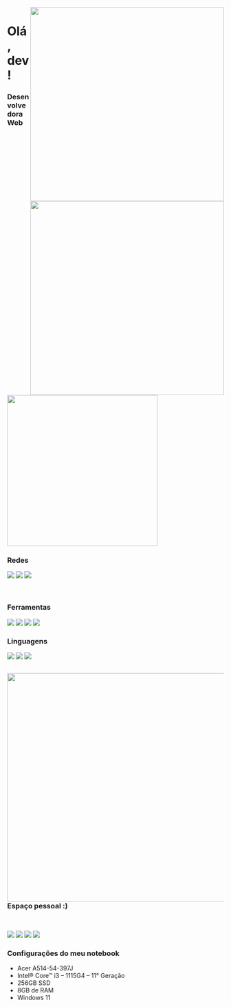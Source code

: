 <img align="right" width="450em" src="https://github-readme-stats.vercel.app/api?username=index-evelin&show_icons=true&theme=synthwave"/>
<a href="https://github.com/index-evelin/github-readme-stats"><img align="right" width="450em" src="https://github-readme-stats.vercel.app/api/top-langs/?username=index-evelin&langs_count=8&theme=synthwave"/></a>

<h1>Olá, dev!</h1>

<h3>Desenvolvedora Web</h3>

<a href="https://git.io/streak-stats"><img width="350em" src="https://github-readme-streak-stats.herokuapp.com?user=index-evelin&theme=synthwave&locale=pt-br"></a>

<h3>Redes</h3>

<a align="left" href="https://www.instagram.com/index.amora"><img src="https://img.shields.io/badge/-Instagram-%23E4405F?style=for-the-badge&logo=instagram&logoColor=white"></a>
<a align="left" href="https://www.linkedin.com/in/evelin-amancio-da-silva-477b9622a/" target="_blank"><img src="https://img.shields.io/badge/-LinkedIn-%230077B5?style=for-the-badge&logo=linkedin&logoColor=white"></a>
<a align="left" href="https://web.whatsapp.com/send?phone=5566999142299" target="_blank"><img src="https://img.shields.io/badge/WhatsApp-25D366?style=for-the-badge&logo=whatsapp&logoColor=white"></a>

<br>

<h3>Ferramentas</h3>
  <p style="display: inline_block">
    <img src="https://img.shields.io/badge/Visual_Studio_Code-0078D4?style=for-the-badge&logo=visual%20studio%20code&logoColor=white">
    <img src="https://img.shields.io/badge/GIT-E44C30?style=for-the-badge&logo=git&logoColor=white">
    <img src="https://img.shields.io/badge/Google_chrome-4285F4?style=for-the-badge&logo=Google-chrome&logoColor=white">
    <img src="https://img.shields.io/badge/Windows_11-0078D6?style=for-the-badge&logo=windows&logoColor=white">
  </p>
  
<h3>Linguagens</h3>
  <p style="display: inline_block">
    <img src="https://img.shields.io/badge/HTML5-E34F26?style=for-the-badge&logo=html5&logoColor=white">
    <img src="https://img.shields.io/badge/CSS3-1572B6?style=for-the-badge&logo=css3&logoColor=white">
    <img src="https://img.shields.io/badge/Markdown-000000?style=for-the-badge&logo=markdown&logoColor=white">
  </p>

##

<img align="right" width="530px" src="https://i.pinimg.com/originals/7d/07/a2/7d07a255678962d30d8717dcf5dbd266.gif">
<h3>Espaço pessoal :)</h3>

<br>

<p style="display: inline_block">
  <a href="https://steamcommunity.com/profiles/76561199098594599/"><img src="https://img.shields.io/badge/Steam-000000?style=for-the-badge&logo=steam&logoColor=white"></a>
  <a href="https://store.epicgames.com/pt-BR/u/eacb84d4fc9441c2b4924ff0b7afbc50"><img src="https://img.shields.io/badge/Epic%20Games-313131?style=for-the-badge&logo=Epic%20Games&logoColor=white"></a>
  <a href="https://open.spotify.com/user/31ymzm3yvpvqqy5pczxit5uwibra"><img src="https://img.shields.io/badge/Spotify-1ED760?&style=for-the-badge&logo=spotify&logoColor=white"></a>
  <a align="left" href="https://discord.com/channels/@me" target="_blank"><img src="https://img.shields.io/badge/Discord-7289DA?style=for-the-badge&logo=discord&logoColor=white"></a>
</p>

<h3>Configurações do meu notebook</h3>

- Acer A514-54-397J
- Intel® Core™ i3 – 1115G4 – 11° Geração
- 256GB SSD
- 8GB de RAM
- Windows 11
